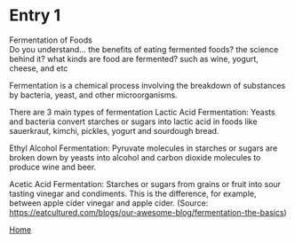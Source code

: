 # Entry 1

Fermentation of Foods  
Do you understand... 
the benefits of eating fermented foods?
the science behind it?
what kinds are food are fermented?
such as wine, yogurt, cheese, and etc

Fermentation is a chemical process involving the breakdown of substances by bacteria, yeast, and other microorganisms.

There are 3 main types of fermentation
Lactic Acid Fermentation: Yeasts and bacteria convert starches or sugars into lactic acid in foods like sauerkraut, kimchi, pickles, yogurt and sourdough bread.

Ethyl Alcohol Fermentation: Pyruvate molecules in starches or sugars are broken down by yeasts into alcohol and carbon dioxide molecules to produce wine and beer.

Acetic Acid Fermentation: Starches or sugars from grains or fruit into sour tasting vinegar and condiments. This is the difference, for example, between apple cider vinegar and apple cider. 
(Source: https://eatcultured.com/blogs/our-awesome-blog/fermentation-the-basics)

[Home](../README.md)
